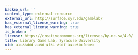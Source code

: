 ```yaml
---
backup_url: ''
content_type: external-resource
external_url: http://surface.syr.edu/gamelab/
has_external_licence_warning: true
has_external_license_warning: true
is_broken: ''
license: https://creativecommons.org/licenses/by-nc-sa/4.0/
title: Library Game Lab, Syracuse University
uid: a1c83ddd-aa5d-4f51-89df-34ce5bcfebeb
---
```

